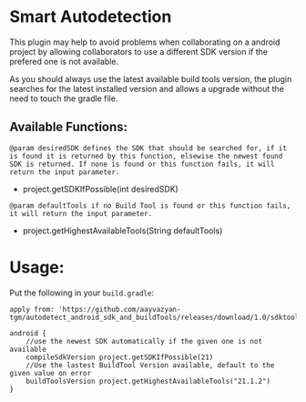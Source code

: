 # Smart Autodetection
This plugin may help to avoid problems when collaborating on a android project by allowing collaborators to use a different SDK version if the prefered one is not available.

As you should always use the latest available build tools version, the plugin searches for the latest installed version and allows a upgrade without the need to touch the gradle file.

Available Functions:
--------------------

```@param desiredSDK defines the SDK that should be searched for, if it is found it is returned by this function, elsewise the newest found SDK is returned. If none is found or this function fails, it will return the input parameter.```
* project.getSDKIfPossible(int desiredSDK)

```@param defaultTools if no Build Tool is found or this function fails, it will return the input parameter.```
* project.getHighestAvailableTools(String defaultTools)

Usage:
======
Put the following in your ```build.gradle```:
```
apply from: 'https://github.com/aayvazyan-tgm/autodetect_android_sdk_and_buildTools/releases/download/1.0/sdktools.gradle'

android {
    //use the newest SDK automatically if the given one is not available
    compileSdkVersion project.getSDKIfPossible(21)
    //Use the lastest BuildTool Version available, default to the given value on error
    buildToolsVersion project.getHighestAvailableTools("21.1.2")
}
```
